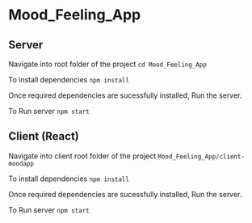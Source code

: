 # Mood_Feeling_App

## Server

Navigate into root folder of the project `cd Mood_Feeling_App`

To install dependencies  `npm install`

Once required dependencies are sucessfully installed, Run the server.

To Run server  `npm start`


## Client (React)

Navigate into client root folder of the project `Mood_Feeling_App/client-moodapp`

To install dependencies  `npm install`

Once required dependencies are sucessfully installed, Run the server.

To Run server  `npm start`
